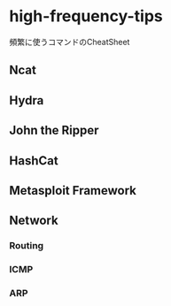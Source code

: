 # high-frequency-tips
頻繁に使うコマンドのCheatSheet

## Ncat
## Hydra
## John the Ripper
## HashCat
## Metasploit Framework
## Network
### Routing
### ICMP
### ARP
